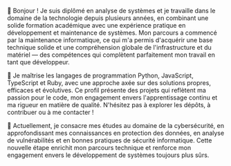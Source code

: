 👋 Bonjour ! Je suis diplômé en analyse de systèmes et je travaille dans le domaine de la technologie depuis plusieurs années, en combinant une solide formation académique avec une expérience pratique en développement et maintenance de systèmes. Mon parcours a commencé par la maintenance informatique, ce qui m'a permis d'acquérir une base technique solide et une compréhension globale de l'infrastructure et du matériel — des compétences qui complètent parfaitement mon travail en tant que développeur.

🚀 Je maîtrise les langages de programmation Python, JavaScript, TypeScript et Ruby, avec une approche axée sur des solutions propres, efficaces et évolutives. Ce profil présente des projets qui reflètent ma passion pour le code, mon engagement envers l'apprentissage continu et ma rigueur en matière de qualité. N'hésitez pas à explorer les dépôts, à contribuer ou à me contacter !

🔐 Actuellement, je consacre mes études au domaine de la cybersécurité, en approfondissant mes connaissances en protection des données, en analyse de vulnérabilités et en bonnes pratiques de sécurité informatique. Cette nouvelle étape enrichit mon parcours technique et renforce mon engagement envers le développement de systèmes toujours plus sûrs.
